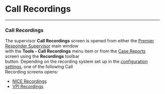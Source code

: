 # Call Recordings

***

### **Call Recordings**

The supervisor **Call Recordings** screen is opened from either the[Premier Responder Supervisor](911Adviser%20Supervisor.md) main window\
with the **Tools - Call Recordings** menu item or from the [CaseReports](<Case Reports.md>) screen using the **Recordings** toolbar\
button.  Depending on the recording system set up in the [configurationsettings](<Configuration Settings.md>), one of the following Call\
Recording screens opens:

* [NICE Recordings](<NICE Recordings.md>)
* [VPI Recordings](<VPI Recordings.md>)
